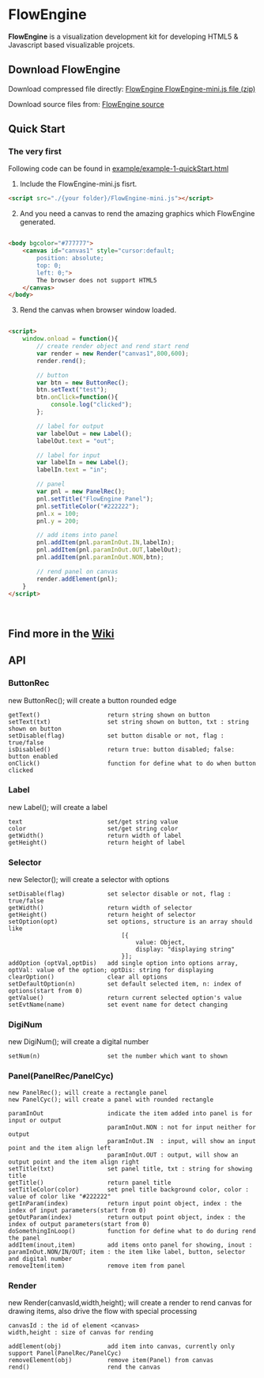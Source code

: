 # FlowEngine


**FlowEngine** is a visualization development kit for developing HTML5 & Javascript based visualizable projcets.

## Download FlowEngine

Download compressed file directly:
[FlowEngine FlowEngine-mini.js file (zip)](https://github.com/NORYOM/FE-Dev/blob/master/release/FlowEngine-mini.js.zip)

Download source files from:
[FlowEngine source](https://github.com/NORYOM/FE-Dev/blob/master/src)

## Quick Start

### The very first
Following code can be found in [example/example-1-quickStart.html](https://github.com/NORYOM/FE-Dev/blob/master/example/example-1-quickStart.html)

1. Include the FlowEngine-mini.js fisrt.

```html
<script src="./{your folder}/FlowEngine-mini.js"></script>
```

2. And you need a canvas to rend the amazing graphics which FlowEngine generated.

```html

<body bgcolor="#777777">
	<canvas id="canvas1" style="cursor:default;
		position: absolute;
		top: 0;
		left: 0;">
	    The browser does not support HTML5
	</canvas>
</body>

```

3. Rend the canvas when browser window loaded.

```html

<script>
    window.onload = function(){
        // create render object and rend start rend
        var render = new Render("canvas1",800,600);
        render.rend();

        // button
        var btn = new ButtonRec();
        btn.setText("test");
        btn.onClick=function(){
            console.log("clicked");
        };

        // label for output
        var labelOut = new Label();
        labelOut.text = "out";

        // label for input
        var labelIn = new Label();
        labelIn.text = "in";

        // panel
        var pnl = new PanelRec();
        pnl.setTitle("FlowEngine Panel");
        pnl.setTitleColor("#222222");
        pnl.x = 100;
        pnl.y = 200;

        // add items into panel
        pnl.addItem(pnl.paramInOut.IN,labelIn);
        pnl.addItem(pnl.paramInOut.OUT,labelOut);
        pnl.addItem(pnl.paramInOut.NON,btn);

        // rend panel on canvas
        render.addElement(pnl);
    }
</script>

```
 
## Find more in the [Wiki](https://github.com/NORYOM/FE-Dev/wiki)

## API

### ButtonRec
new ButtonRec(); will create a button rounded edge

```
getText()                   return string shown on button
setText(txt)                set string shown on button, txt : string shown on button
setDisable(flag)            set button disable or not, flag : true/false
isDisabled()                return true: button disabled; false: button enabled
onClick()                   function for define what to do when button clicked
```

### Label
new Label(); will create a label

```
text                        set/get string value
color                       set/get string color
getWidth()                  return width of label
getHeight()                 return height of label

```

### Selector
new Selector(); will create a selector with options

```
setDisable(flag)            set selector disable or not, flag : true/false
getWidth()                  return width of selector
getHeight()                 return height of selector
setOption(opt)              set options, structure is an array should like 
                                [{
                                    value: Object,
                                    display: "displaying string"
                                }];
addOption (optVal,optDis)   add single option into options array, optVal: value of the option; optDis: string for displaying
clearOption()               clear all options
setDefaultOption(n)         set default selected item, n: index of options(start from 0)
getValue()                  return current selected option's value
setEvtName(name)            set event name for detect changing
```

### DigiNum
new DigiNum(); will create a digital number

```
setNum(n)                   set the number which want to shown
```

### Panel(PanelRec/PanelCyc)
```
new PanelRec(); will create a rectangle panel
new PanelCyc(); will create a panel with rounded rectangle
```

```
paramInOut                  indicate the item added into panel is for input or output
                            paramInOut.NON : not for input neither for output
                            paramInOut.IN  : input, will show an input point and the item align left
                            paramInOut.OUT : output, will show an output point and the item align right
setTitle(txt)               set panel title, txt : string for showing title
getTitle()                  return panel title
setTitleColor(color)        set pnel title background color, color : value of color like "#222222"
getInParam(index)           return input point object, index : the index of input parameters(start from 0)
getOutParam(index)          return output point object, index : the index of output parameters(start from 0)
doSomethingInLoop()         function for define what to do during rend the panel
addItem(inout,item)         add items onto panel for showing, inout : paramInOut.NON/IN/OUT; item : the item like label, button, selector and digital number
removeItem(item)            remove item from panel
```

### Render
new Render(canvasId,width,height);  will create a render to rend canvas for drawing items, also drive the flow with special processing
```
canvasId : the id of element <canvas>
width,height : size of canvas for rending
```

```
addElement(obj)             add item into canvas, currently only support Panel(PanelRec/PanelCyc)
removeElement(obj)          remove item(Panel) from canvas
rend()                      rend the canvas
```
